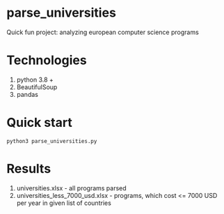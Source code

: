 # parse_universities

Quick fun project:  analyzing european computer science programs

# Technologies

1) python 3.8 +
2) BeautifulSoup
3) pandas 


# Quick start

```
python3 parse_universities.py
```

# Results
1) universities.xlsx - all programs parsed
2) universities_less_7000_usd.xlsx - programs, which cost <= 7000 USD per year in given list of countries

